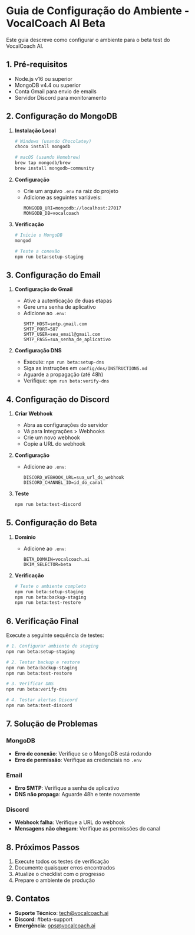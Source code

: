 # Guia de Configuração do Ambiente - VocalCoach AI Beta

Este guia descreve como configurar o ambiente para o beta test do VocalCoach AI.

## 1. Pré-requisitos

- Node.js v16 ou superior
- MongoDB v4.4 ou superior
- Conta Gmail para envio de emails
- Servidor Discord para monitoramento

## 2. Configuração do MongoDB

1. **Instalação Local**
   ```bash
   # Windows (usando Chocolatey)
   choco install mongodb

   # macOS (usando Homebrew)
   brew tap mongodb/brew
   brew install mongodb-community
   ```

2. **Configuração**
   - Crie um arquivo `.env` na raiz do projeto
   - Adicione as seguintes variáveis:
     ```
     MONGODB_URI=mongodb://localhost:27017
     MONGODB_DB=vocalcoach
     ```

3. **Verificação**
   ```bash
   # Inicie o MongoDB
   mongod

   # Teste a conexão
   npm run beta:setup-staging
   ```

## 3. Configuração do Email

1. **Configuração do Gmail**
   - Ative a autenticação de duas etapas
   - Gere uma senha de aplicativo
   - Adicione ao `.env`:
     ```
     SMTP_HOST=smtp.gmail.com
     SMTP_PORT=587
     SMTP_USER=seu_email@gmail.com
     SMTP_PASS=sua_senha_de_aplicativo
     ```

2. **Configuração DNS**
   - Execute: `npm run beta:setup-dns`
   - Siga as instruções em `config/dns/INSTRUCTIONS.md`
   - Aguarde a propagação (até 48h)
   - Verifique: `npm run beta:verify-dns`

## 4. Configuração do Discord

1. **Criar Webhook**
   - Abra as configurações do servidor
   - Vá para Integrações > Webhooks
   - Crie um novo webhook
   - Copie a URL do webhook

2. **Configuração**
   - Adicione ao `.env`:
     ```
     DISCORD_WEBHOOK_URL=sua_url_do_webhook
     DISCORD_CHANNEL_ID=id_do_canal
     ```

3. **Teste**
   ```bash
   npm run beta:test-discord
   ```

## 5. Configuração do Beta

1. **Domínio**
   - Adicione ao `.env`:
     ```
     BETA_DOMAIN=vocalcoach.ai
     DKIM_SELECTOR=beta
     ```

2. **Verificação**
   ```bash
   # Teste o ambiente completo
   npm run beta:setup-staging
   npm run beta:backup-staging
   npm run beta:test-restore
   ```

## 6. Verificação Final

Execute a seguinte sequência de testes:

```bash
# 1. Configurar ambiente de staging
npm run beta:setup-staging

# 2. Testar backup e restore
npm run beta:backup-staging
npm run beta:test-restore

# 3. Verificar DNS
npm run beta:verify-dns

# 4. Testar alertas Discord
npm run beta:test-discord
```

## 7. Solução de Problemas

### MongoDB
- **Erro de conexão**: Verifique se o MongoDB está rodando
- **Erro de permissão**: Verifique as credenciais no `.env`

### Email
- **Erro SMTP**: Verifique a senha de aplicativo
- **DNS não propaga**: Aguarde 48h e tente novamente

### Discord
- **Webhook falha**: Verifique a URL do webhook
- **Mensagens não chegam**: Verifique as permissões do canal

## 8. Próximos Passos

1. Execute todos os testes de verificação
2. Documente quaisquer erros encontrados
3. Atualize o checklist com o progresso
4. Prepare o ambiente de produção

## 9. Contatos

- **Suporte Técnico**: tech@vocalcoach.ai
- **Discord**: #beta-support
- **Emergência**: ops@vocalcoach.ai 